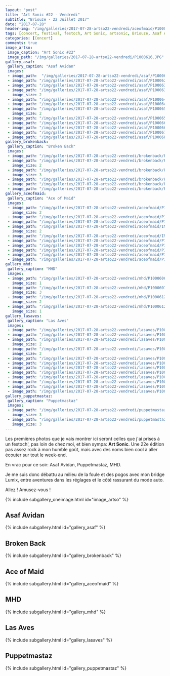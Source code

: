 ```yaml
---
layout: "post"
title: "Art Sonic #22 - Vendredi"
subtitle: "Briouze - 22 Juillet 2017"
date: "2017-07-28"
header-img: "/img/galleries/2017-07-28-artso22-vendredi/aceofmaid/P1000514_NB.JPG"
tags: [concert, festival, festoch, Art Sonic, artsonic, Briouze, Asaf Avidan, Broken Back, Ace of Maid, MHD, Las Aves, Puppetmastaz]
categories: [Concert]
comments: true
image_artso:
 image_caption: "Art Sonic #22"
 image_path: "/img/galleries/2017-07-28-artso22-vendredi/P1000616.JPG"
gallery_asaf:
 gallery_caption: "Asaf Avidan"
 images:
 - image_path:  "/img/galleries/2017-07-28-artso22-vendredi/asaf/P1000624.JPG"
 - image_path: "/img/galleries/2017-07-28-artso22-vendredi/asaf/P1000625.JPG"
 - image_path: "/img/galleries/2017-07-28-artso22-vendredi/asaf/P1000637.JPG"
 - image_path: "/img/galleries/2017-07-28-artso22-vendredi/asaf/P1000637_NB.JPG"
   image_size: 2
 - image_path: "/img/galleries/2017-07-28-artso22-vendredi/asaf/P1000649.JPG"
 - image_path: "/img/galleries/2017-07-28-artso22-vendredi/asaf/P1000649_NB.JPG"
 - image_path: "/img/galleries/2017-07-28-artso22-vendredi/asaf/P1000650.JPG"
   image_size: 2
 - image_path: "/img/galleries/2017-07-28-artso22-vendredi/asaf/P1000650_NB.JPG"
 - image_path: "/img/galleries/2017-07-28-artso22-vendredi/asaf/P1000666.JPG"
 - image_path: "/img/galleries/2017-07-28-artso22-vendredi/asaf/P1000668.JPG"
 - image_path: "/img/galleries/2017-07-28-artso22-vendredi/asaf/P1000674.JPG"
 - image_path: "/img/galleries/2017-07-28-artso22-vendredi/asaf/P1000685.JPG"
gallery_brokenback:
 gallery_caption: "Broken Back"
 images:
 - image_path: "/img/galleries/2017-07-28-artso22-vendredi/brokenback/P1000692.JPG"
 - image_path: "/img/galleries/2017-07-28-artso22-vendredi/brokenback/P1000694.JPG"
   image_size: 2
 - image_path: "/img/galleries/2017-07-28-artso22-vendredi/brokenback/P1000697.JPG"
   image_size: 3
 - image_path: "/img/galleries/2017-07-28-artso22-vendredi/brokenback/P1000701.JPG"
 - image_path: "/img/galleries/2017-07-28-artso22-vendredi/brokenback/P1000701_NB.JPG"
 - image_path: "/img/galleries/2017-07-28-artso22-vendredi/brokenback/P1000706.JPG"
gallery_aceofmaid:
 gallery_caption: "Ace of Maid"
 images:
 - image_path: "/img/galleries/2017-07-28-artso22-vendredi/aceofmaid/P1000479.JPG"
   image_size: 2
 - image_path: "/img/galleries/2017-07-28-artso22-vendredi/aceofmaid/P1000482.JPG"
 - image_path: "/img/galleries/2017-07-28-artso22-vendredi/aceofmaid/P1000483.JPG"
 - image_path: "/img/galleries/2017-07-28-artso22-vendredi/aceofmaid/IMG_20170721_205722.jpg"
   image_size: 2
 - image_path: "/img/galleries/2017-07-28-artso22-vendredi/aceofmaid/IMG_20170721_205722_NB.jpg"
 - image_path: "/img/galleries/2017-07-28-artso22-vendredi/aceofmaid/P1000491.JPG"
 - image_path: "/img/galleries/2017-07-28-artso22-vendredi/aceofmaid/P1000505.JPG"
 - image_path: "/img/galleries/2017-07-28-artso22-vendredi/aceofmaid/P1000514.JPG"
 - image_path: "/img/galleries/2017-07-28-artso22-vendredi/aceofmaid/P1000514_NB.JPG"
 - image_path: "/img/galleries/2017-07-28-artso22-vendredi/aceofmaid/P1000534.JPG"
gallery_mhd:
 gallery_caption: "MHD"
 images:
 - image_path: "/img/galleries/2017-07-28-artso22-vendredi/mhd/P1000606.JPG"
   image_size: 1
 - image_path: "/img/galleries/2017-07-28-artso22-vendredi/mhd/P1000607.JPG"
   image_size: 3
 - image_path: "/img/galleries/2017-07-28-artso22-vendredi/mhd/P1000612.JPG"
   image_size: 2
 - image_path: "/img/galleries/2017-07-28-artso22-vendredi/mhd/P1000612_1.JPG"
   image_size: 1
gallery_lasaves:
 gallery_caption: "Las Aves"
 images:
 - image_path: "/img/galleries/2017-07-28-artso22-vendredi/lasaves/P1000537.JPG"
 - image_path: "/img/galleries/2017-07-28-artso22-vendredi/lasaves/P1000556.JPG"
 - image_path: "/img/galleries/2017-07-28-artso22-vendredi/lasaves/P1000558.JPG"
   image_size: 2
 - image_path: "/img/galleries/2017-07-28-artso22-vendredi/lasaves/P1000562.JPG"
   image_size: 2
 - image_path: "/img/galleries/2017-07-28-artso22-vendredi/lasaves/P1000563.JPG"
 - image_path: "/img/galleries/2017-07-28-artso22-vendredi/lasaves/P1000568.JPG"
 - image_path: "/img/galleries/2017-07-28-artso22-vendredi/lasaves/P1000572.JPG"
 - image_path: "/img/galleries/2017-07-28-artso22-vendredi/lasaves/P1000573.JPG"
 - image_path: "/img/galleries/2017-07-28-artso22-vendredi/lasaves/P1000574.JPG"
 - image_path: "/img/galleries/2017-07-28-artso22-vendredi/lasaves/P1000575.JPG"
 - image_path: "/img/galleries/2017-07-28-artso22-vendredi/lasaves/P1000576.JPG"
 - image_path: "/img/galleries/2017-07-28-artso22-vendredi/lasaves/P1000593.JPG"
gallery_puppetmastaz:
 gallery_caption: "Puppetmastaz"
 images:
 - image_path: "/img/galleries/2017-07-28-artso22-vendredi/puppetmastaz/P1000713.JPG"
   image_size: 3
 - image_path: "/img/galleries/2017-07-28-artso22-vendredi/puppetmastaz/P1000729.JPG"
   image_size: 3
---
```


Les premières photos que je vais montrer ici seront celles que j'ai prises à un festoch', pas loin de chez moi, et bien sympa: **Art Sonic**. Une 22e édition pas assez rock à mon humble goût, mais avec des noms bien cool à aller écouter sur tout le week-end. 

En vrac pour ce soir: Asaf Avidan, Puppetmastaz, MHD.

Je me suis donc débattu au milieu de la foule et des pogos avec mon bridge Lumix, entre aventures dans les réglages et le côté rassurant du mode auto.

Allez ! Amusez-vous !

{% include subgallery_oneimage.html id="image_artso" %}

## Asaf Avidan

{% include subgallery.html id="gallery_asaf" %}

## Broken Back

{% include subgallery.html id="gallery_brokenback" %}

## Ace of Maid

{% include subgallery.html id="gallery_aceofmaid" %}

## MHD

{% include subgallery.html id="gallery_mhd" %}

## Las Aves

{% include subgallery.html id="gallery_lasaves" %}

## Puppetmastaz

{% include subgallery.html id="gallery_puppetmastaz" %}
